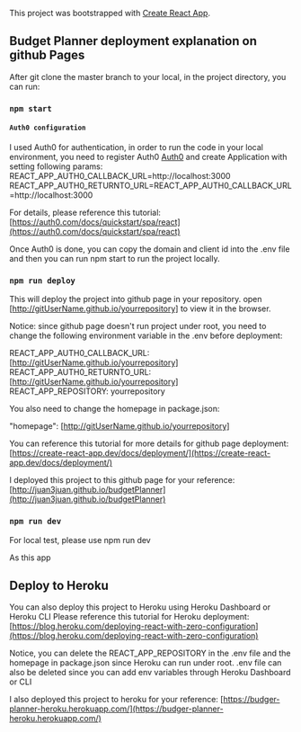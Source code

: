 This project was bootstrapped with [Create React App](https://github.com/facebook/create-react-app).

## Budget Planner deployment explanation on github Pages

After git clone the master branch to your local, in the project directory, you can run:

### `npm start`

#### `Auth0 configuration`

I used Auth0 for authentication, in order to run the code in your local environment, you need to register Auth0 [Auth0](https://auth0.com/signup?&signUpData=%7B%22category%22%3A%22button%22%7D) and create Application with setting following params: <br />
REACT_APP_AUTH0_CALLBACK_URL=http://localhost:3000 <br /> REACT_APP_AUTH0_RETURNTO_URL=REACT_APP_AUTH0_CALLBACK_URL=http://localhost:3000 <br />

For details, please reference this tutorial: [https://auth0.com/docs/quickstart/spa/react](https://auth0.com/docs/quickstart/spa/react)<br />

Once Auth0 is done, you can copy the domain and client id into the .env file and then you can run <bold>npm start</bold> to run the project locally.

### `npm run deploy`

This will deploy the project into github page in your repository.
open [http://gitUserName.github.io/yourrepository] to view it in the browser.

Notice: since github page doesn't run project under root, you need to change the following environment variable in the .env before deployment:

REACT_APP_AUTH0_CALLBACK_URL: [http://gitUserName.github.io/yourrepository] <br />
REACT_APP_AUTH0_RETURNTO_URL: [http://gitUserName.github.io/yourrepository] <br />
REACT_APP_REPOSITORY: yourrepository <br />

You also need to change the homepage in package.json:

"homepage": [http://gitUserName.github.io/yourrepository]

You can reference this tutorial for more details for github page deployment:
[https://create-react-app.dev/docs/deployment/](https://create-react-app.dev/docs/deployment/)

I deployed this project to this github page for your reference: [http://juan3juan.github.io/budgetPlanner](http://juan3juan.github.io/budgetPlanner)

### `npm run dev`

For local test, please use npm run dev

As this app

## Deploy to Heroku

You can also deploy this project to Heroku using Heroku Dashboard or Heroku CLI
Please reference this tutorial for Heroku deployment: [https://blog.heroku.com/deploying-react-with-zero-configuration](https://blog.heroku.com/deploying-react-with-zero-configuration)

Notice, you can delete the REACT_APP_REPOSITORY in the .env file and the homepage in package.json since Heroku can run under root. .env file can also be deleted since you can add env variables through Heroku Dashboard or CLI

I also deployed this project to heroku for your reference: [https://budger-planner-heroku.herokuapp.com/](https://budger-planner-heroku.herokuapp.com/)
